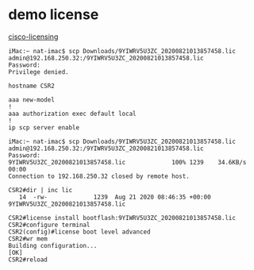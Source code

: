 # demo license

[cisco-licensing](https://slexui.cloudapps.cisco.com/SWIFT/LicensingUI/Quickstart#)

```
iMac:~ nat-imac$ scp Downloads/9YIWRV5U3ZC_20200821013857458.lic admin@192.168.250.32:/9YIWRV5U3ZC_20200821013857458.lic
Password: 
Privilege denied.
```

```
hostname CSR2

aaa new-model
!
aaa authorization exec default local 
!
ip scp server enable
```


```
iMac:~ nat-imac$ scp Downloads/9YIWRV5U3ZC_20200821013857458.lic admin@192.168.250.32:/9YIWRV5U3ZC_20200821013857458.lic
Password: 
9YIWRV5U3ZC_20200821013857458.lic             100% 1239    34.6KB/s   00:00    
Connection to 192.168.250.32 closed by remote host.
```

```
CSR2#dir | inc lic
   14  -rw-             1239  Aug 21 2020 08:46:35 +00:00  9YIWRV5U3ZC_20200821013857458.lic
```


```
CSR2#license install bootflash:9YIWRV5U3ZC_20200821013857458.lic
CSR2#configure terminal  
CSR2(config)#license boot level advanced 
CSR2#wr mem
Building configuration...
[OK]
CSR2#reload
```

